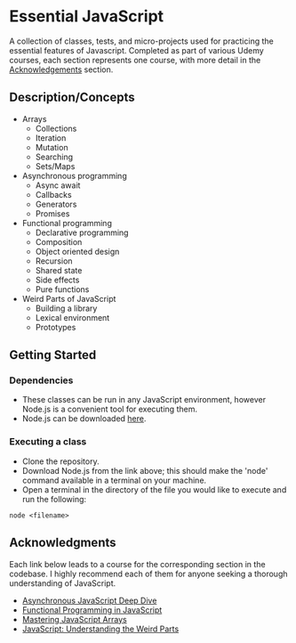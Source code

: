 # Essential JavaScript

A collection of classes, tests, and micro-projects used for practicing the essential features of Javascript. Completed as part of various Udemy courses, each section represents one course, with more detail in the [Acknowledgements](#acknowledgments) section. 

## Description/Concepts

* Arrays
    * Collections
    * Iteration
    * Mutation
    * Searching
    * Sets/Maps
* Asynchronous programming
    * Async await
    * Callbacks
    * Generators
    * Promises
* Functional programming
    * Declarative programming
    * Composition
    * Object oriented design
    * Recursion
    * Shared state
    * Side effects
    * Pure functions
* Weird Parts of JavaScript
  * Building a library
  * Lexical environment
  * Prototypes

## Getting Started

### Dependencies

* These classes can be run in any JavaScript environment, however Node.js is a convenient tool for executing them.
* Node.js can be downloaded [here](https://nodejs.org/en/download/package-manager/current).

### Executing a class

* Clone the repository.
* Download Node.js from the link above; this should make the 'node' command available in a terminal on your machine. 
* Open a terminal in the directory of the file you would like to execute and run the following: 
```
node <filename>
```

## Acknowledgments

Each link below leads to a course for the corresponding section in the codebase. I highly recommend each of them for anyone seeking a thorough understanding of JavaScript. 

* [Asynchronous JavaScript Deep Dive](https://www.udemy.com/course/asynchronous-javascript-deep-dive)
* [Functional Programming in JavaScript](https://www.udemy.com/coursefunctional-programming-in-javascript-a-practical-guide)
* [Mastering JavaScript Arrays](https://www.udemy.com/course/mastering-javascript-arrays)
* [JavaScript: Understanding the Weird Parts](https://www.udemy.com/course/understand-javascript) 
